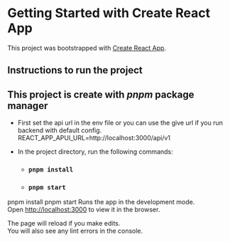 # Getting Started with Create React App

This project was bootstrapped with [Create React App](https://github.com/facebook/create-react-app).

## Instructions to run the project 
## This project is create with *pnpm* package manager


- First set the api url in the env file or you can use the give url if you run backend with default config.
  REACT_APP_APUI_URL=http://localhost:3000/api/v1
  
- In the project directory, run the following commands:
  - ### `pnpm install` 
  - ### `pnpm start`

pnpm install
pnpm start
Runs the app in the development mode.\
Open [http://localhost:3000](http://localhost:3000) to view it in the browser.

The page will reload if you make edits.\
You will also see any lint errors in the console.
